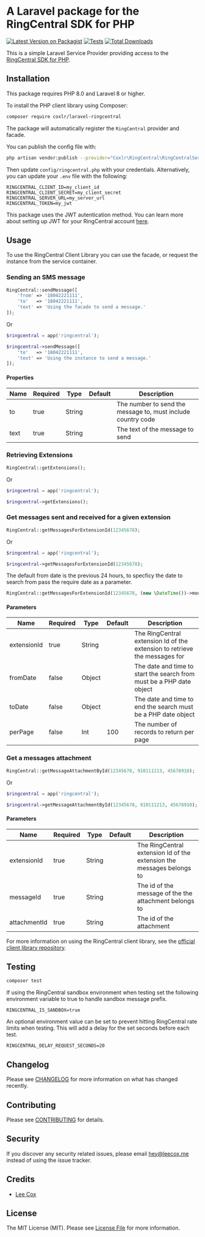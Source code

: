 # A Laravel package for the RingCentral SDK for PHP

[![Latest Version on Packagist](https://img.shields.io/packagist/v/coxlr/laravel-ringcentral.svg?style=flat-square)](https://packagist.org/packages/coxlr/laravel-ringcentral)
[![Tests](https://github.com/coxlr/laravel-ringcentral/actions/workflows/run-tests.yml/badge.svg)](https://github.com/coxlr/laravel-ringcentral/actions/workflows/run-tests.yml)
[![Total Downloads](https://img.shields.io/packagist/dt/coxlr/laravel-ringcentral.svg?style=flat-square)](https://packagist.org/packages/coxlr/laravel-ringcentral)


This is a simple Laravel Service Provider providing access to the [RingCentral SDK for PHP][client-library].

## Installation

This package requires PHP 8.0 and Laravel 8 or higher.

To install the PHP client library using Composer:

```bash
composer require coxlr/laravel-ringcentral
```

The package will automatically register the `RingCentral` provider and facade.


You can publish the config file with:
```bash
php artisan vendor:publish --provider="Coxlr\RingCentral\RingCentralServiceProvider" --tag="config"
```


Then update `config/ringcentral.php` with your credentials. Alternatively, you can update your `.env` file with the following:

```dotenv
RINGCENTRAL_CLIENT_ID=my_client_id
RINGCENTRAL_CLIENT_SECRET=my_client_secret
RINGCENTRAL_SERVER_URL=my_server_url
RINGCENTRAL_TOKEN=my_jwt
```
This package uses the JWT autentication method. You can learn more about setting up JWT for your RingCentral account [here](https://developers.ringcentral.com/guide/authentication/jwt/quick-start).

## Usage

To use the RingCentral Client Library you can use the facade, or request the instance from the service container.

### Sending an SMS message

```php
RingCentral::sendMessage([
    'from' => '18042221111',
    'to'   => '18042221111',
    'text' => 'Using the facade to send a message.'
]);
```

Or

```php
$ringcentral = app('ringcentral');

$ringcentral->sendMessage([
    'to'   => '18042221111',
    'text' => 'Using the instance to send a message.'
]);
```


#### Properties

| Name      | Required | Type          | Default     | Description |
| ---       | ---      | ---           | ---         | ---         |
| to        | true      | String     |             | The number to send the message to, must include country code |
| text        | true      | String   |             | The text of the message to send |

### Retrieving Extensions

```php
RingCentral::getExtensions();
```

Or

```php
$ringcentral = app('ringcentral');

$ringcentral->getExtensions();
```

### Get messages sent and received for a given extension

```php
RingCentral::getMessagesForExtensionId(12345678);
```

Or

```php
$ringcentral = app('ringcentral');

$ringcentral->getMessagesForExtensionId(12345678);
```

The default from date is the previous 24 hours, to specficy the date to search from pass the require date as a parameter.

```php
RingCentral::getMessagesForExtensionId(12345678, (new \DateTime())->modify('-1 hours'));
```

#### Parameters

| Name      | Required | Type          | Default     | Description |
| ---       | ---      | ---           | ---         | ---         |
| extensionId  | true    | String      |             | The RingCentral extension Id of the extension to retrieve the messages for |
| fromDate  | false    | Object      |             | The date and time to start the search from must be a PHP date object|
| toDate  | false    | Object      |             | The date and time to end the search must be a PHP date object |
| perPage  | false    | Int      |  100           | The number of records to return per page |


### Get a messages attachment

```php
RingCentral::getMessageAttachmentById(12345678, 910111213, 45678910);
```

Or

```php
$ringcentral = app('ringcentral');

$ringcentral->getMessageAttachmentById(12345678, 910111213, 45678910);
```


#### Parameters

| Name      | Required | Type          | Default     | Description |
| ---       | ---      | ---           | ---         | ---         |
| extensionId  | true    | String      |             | The RingCentral extension Id of the extension the messages belongs to |
| messageId  | true    | String      |             | The id of the message of the the attachment belongs to |
| attachmentId  | true    | String      |             | The id of the attachment |



For more information on using the RingCentral client library, see the [official client library repository][client-library].

[client-library]: https://github.com/ringcentral/ringcentral-php


## Testing

``` bash
composer test
```
If using the RingCentral sandbox environment when testing set the following environment variable to true to handle sandbox message prefix.

```dotenv
RINGCENTRAL_IS_SANDBOX=true
```
An optional environment value can be set to prevent hitting RingCentral rate limits when testing. This will add a delay for the set seconds before each test.

```dotenv
RINGCENTRAL_DELAY_REQUEST_SECONDS=20
```


## Changelog

Please see [CHANGELOG](CHANGELOG.md) for more information on what has changed recently.

## Contributing

Please see [CONTRIBUTING](.github/CONTRIBUTING.md) for details.

## Security

If you discover any security related issues, please email hey@leecox.me instead of using the issue tracker.

## Credits

- [Lee Cox](https://github.com/coxlr)

## License

The MIT License (MIT). Please see [License File](LICENSE.md) for more information.
